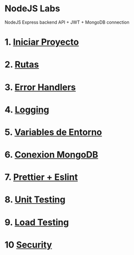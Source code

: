 # NodeJS Labs <!-- omit in toc -->
NodeJS Express backend API + JWT + MongoDB connection

# 1. [Iniciar Proyecto](./01.Iniciar%20Proyecto.md)
# 2. [Rutas](./02.Rutas.md)
# 3. [Error Handlers](03.%20Error%20Handler.md)
# 4. [Logging](04.%20Logging.md)
# 5. [Variables de Entorno](05.%20ENV.md)
# 6. [Conexion MongoDB](06.%20MongoDB.md)
# 7. [Prettier + Eslint](./07.Plugins.md)
# 8. [Unit Testing](./08.%20Unit%20Testing.md)
# 9. [Load Testing](./09.%20Load%20Testing.md)
# 10 [Security](./10.%20Security.md)

